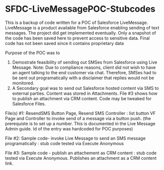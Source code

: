 # SFDC-LiveMessagePOC-Stubcodes

This is a backup of code written for a POC of Salesforce LiveMessage. LiveMessage is a product available from Salesforce enabling sending of text messages. 
The project did get implemented eventually. Only a snapshot of the code has been saved here to prevent access to sensitive data. Final code has not been saved since it contains proprietary data

Purpose of the POC was to 
1) Demostrate feasibility of sending out SMSes from Salesforce using Live Message. Note: Due to compliance reasons, client did not wish to have an agent talking to the end customer via chat. Therefore, SMSes had to be sent out programatically with a disclaimer that replies would not be monitored. 
2) A Secondary goal was to send out Salesforce hosted content via SMS to external parties. Content was stored in Attachments. File #3 shows how to publish an attachment via CRM content. Code may be tweaked for Salesforce Files. 



File(s) #1: ResendSMS Button Page, Resend SMS Controller : list button VF Page and Controller to invoke send of a message via a button push. (the prerequiste is to set up a number. This is documented in the Live Message Admin guide. Id of the entry was hardcoded for POC purposes)

File #2: Sample code- invoke Live Message to send an SMS message programatically : stub code tested via Execute Anonymous

File #3: Sample code - publish an attachement as CRM content : stub code tested via Execute Anonymous. Publishes an attachment as a CRM content link.

